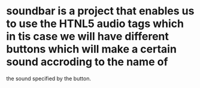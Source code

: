 # soundbar is a project that enables us to use the HTNL5 audio tags which in tis case we will have different buttons which will make a certain sound accroding to the name of
the sound specified by the button.
